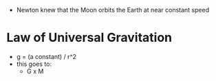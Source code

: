 - Newton knew that the Moon orbits the Earth at near constant speed

# Law of Universal Gravitation
- g = (a constant) / r^2
- this goes to:
	- G x M